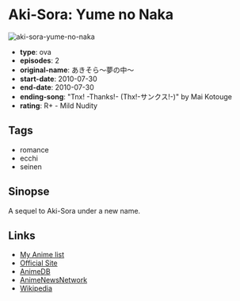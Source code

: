 # Aki-Sora: Yume no Naka

![aki-sora-yume-no-naka](https://cdn.myanimelist.net/images/anime/12/23461.jpg)

-   **type**: ova
-   **episodes**: 2
-   **original-name**: あきそら～夢の中～
-   **start-date**: 2010-07-30
-   **end-date**: 2010-07-30
-   **ending-song**: "Tnx! -Thanks!- (Thx!-サンクス!-)" by Mai Kotouge
-   **rating**: R+ - Mild Nudity

## Tags

-   romance
-   ecchi
-   seinen

## Sinopse

A sequel to Aki-Sora under a new name.

## Links

-   [My Anime list](https://myanimelist.net/anime/8577/Aki-Sora__Yume_no_Naka)
-   [Official Site](http://akisora.jp/)
-   [AnimeDB](http://anidb.info/perl-bin/animedb.pl?show=anime&aid=7484)
-   [AnimeNewsNetwork](http://www.animenewsnetwork.com/encyclopedia/anime.php?id=11525)
-   [Wikipedia](http://en.wikipedia.org/wiki/Aki_Sora)
